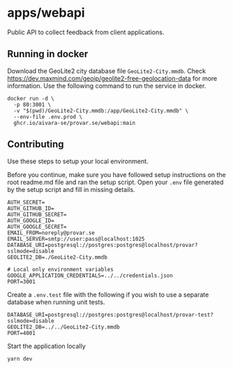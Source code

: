 # apps/webapi

Public API to collect feedback from client applications.

## Running in docker

Download the GeoLite2 city database file `GeoLite2-City.mmdb`. Check https://dev.maxmind.com/geoip/geolite2-free-geolocation-data for more information. Use the following command to run the service in docker.

```shell
docker run -d \
  -p 80:3001 \
  -v "$(pwd)/GeoLite2-City.mmdb:/app/GeoLite2-City.mmdb" \
  --env-file .env.prod \
  ghcr.io/aivara-se/provar.se/webapi:main
```

## Contributing

Use these steps to setup your local environment.

Before you continue, make sure you have followed setup instructions on the root readme.md file and ran the setup script. Open your `.env` file generated by the setup script and fill in missing details.

```
AUTH_SECRET=
AUTH_GITHUB_ID=
AUTH_GITHUB_SECRET=
AUTH_GOOGLE_ID=
AUTH_GOOGLE_SECRET=
EMAIL_FROM=noreply@provar.se
EMAIL_SERVER=smtp://user:pass@localhost:1025
DATABASE_URI=postgresql://postgres:postgres@localhost/provar?sslmode=disable
GEOLITE2_DB=./GeoLite2-City.mmdb

# Local only environment variables
GOOGLE_APPLICATION_CREDENTIALS=../../credentials.json
PORT=3001
```

Create a `.env.test` file with the following if you wish to use a separate database when running unit tests.

```
DATABASE_URI=postgresql://postgres:postgres@localhost/provar-test?sslmode=disable
GEOLITE2_DB=../../GeoLite2-City.mmdb
PORT=4001
```

Start the application locally

```shell
yarn dev
```
